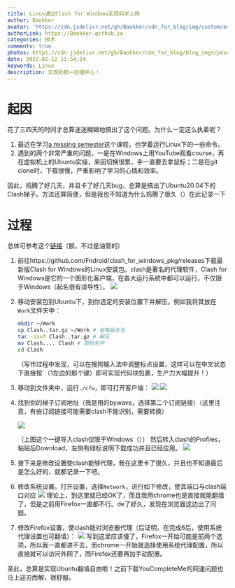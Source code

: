 ```yaml
---
title: Linux通过Clash for Windows实现科学上网
author: Baokker
avatar: 'https://cdn.jsdelivr.net/gh/Baokker/cdn_for_blog/img/custom/avatar.jpg'
authorLink: https://Baokker.github.io
categories: 技术
comments: true
photos: https://cdn.jsdelivr.net/gh/Baokker/cdn_for_blog/blog_imgs/pexels-yuliya-kosolapova-11066975.jpg
date: 2022-02-12 11:54:24
keywords: Linux
description: 实现的那一刻很开心！
---
```






# 起因

花了三四天的时间才总算迷迷糊糊地搞出了这个问题。为什么一定这么执着呢？

1. 最近在学习[a missing semester](https://www.youtube.com/playlist?list=PLyzOVJj3bHQuloKGG59rS43e29ro7I57J)这个课程，也学着运行Linux下的一些命令。
2. 遇到的两个非常严重的问题，一是在Windows上用YouTube观看course，再在虚拟机上的Ubuntu实操，来回切换很累，手一直要去拿鼠标；二是在git clone时，下载很慢，严重影响了学习的心情和效率。

因此，捣腾了好几天，并且卡了好几天bug，总算是搞出了Ubuntu20.04下的Clash梯子。方法还算简便，但是我也不知道为什么捣腾了很久（）在此记录一下



# 过程

总体可参考这个[链接](https://www.youtube.com/watch?v=VOlWdNZAq_o)（额，不过是油管的）

1. 前往https://github.com/Fndroid/clash_for_windows_pkg/releases下载最新版Clash for Windows的Linux安装包。clash是著名的代理软件，Clash for Windows是它的一个图形化客户端，在各大运行系统中都可以运行，不仅限于Windows（起名很有误导性）。
   ![](https://cdn.jsdelivr.net/gh/Baokker/cdn_for_blog/blog_imgs/20220212101855.png)

2. 移动安装包到Ubuntu下，到你选定的安装位置下并解压。例如我将其放在`Work`文件夹中：

   ```bash
   mkdir ~/Work
   cp Clash..tar.gz ~/Work # 省略版本名
   tar -zxvf Clash..tar.gz # 解压
   mv Clash.... Clash # 简短名字
   cd Clash
   ```

   （写作过程中发现，可以在搜狗输入法中调整标点设置，这样可以在中文状态下直接按`（1左边的那个键）即可实现代码块包裹，生产力大幅提升！）

3. 移动到文件夹中，运行`./cfw`，即可打开客户端：
   ![](https://cdn.jsdelivr.net/gh/Baokker/cdn_for_blog/blog_imgs/20220212103848.png)
   ![](https://cdn.jsdelivr.net/gh/Baokker/cdn_for_blog/blog_imgs/20220212104353.png)

4. 找到你的梯子订阅地址（我是用的bywave，选择第二个订阅链接）（这里注意，有些订阅链接可能需要clash不能识别，需要转换）

   ![](https://cdn.jsdelivr.net/gh/Baokker/cdn_for_blog/blog_imgs/20220212104712.png)

   （上图这个一键导入clash仅限于Windows（））
   然后转入clash的Profiles，粘贴后Download，左侧有绿标说明下载成功并且已经应用。
   ![](https://cdn.jsdelivr.net/gh/Baokker/cdn_for_blog/blog_imgs/20220212104848.png)

5. 接下来是修改设置使clash能够代理，我在这里卡了很久，并且也不知道最后是怎么好的，就都记录一下吧。

6. 修改系统设置。打开设置，选择`Network`，进行如下修改，使其端口与clash端口对应
   ![](https://cdn.jsdelivr.net/gh/Baokker/cdn_for_blog/blog_imgs/20220305233146.png)
   理论上，到这里就已经OK了，而且我用chrome也是直接就能翻墙了，但是之前用Firefox一直都不行。de了好久，发现在浏览器这边出了问题。

7. 修改Firefox设置，使clash能对浏览器代理（后证明，在完成6后，使用系统代理设置也可翻墙）：
   ![](https://cdn.jsdelivr.net/gh/Baokker/cdn_for_blog/blog_imgs/20220212112647.png)
   写到这里应该懂了，Firefox一开始可能是前两个选项，所以我一直都进不去，而chrome一开始就选择使用系统代理配置，所以直接就可以访问外网了，而Firefox还要再加手动配置。



至此，总算是实现Ubuntu翻墙自由啦！之前下载YouCompleteMe的网速问题也马上迎刃而解，很舒服。
